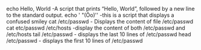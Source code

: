 echo Hello, World -A  script that prints “Hello, World”, followed by a new line to the standard output.
echo ' "(Ôo)'\' -this is a script that displays a confused smiley
cat /etc/passwd - Displays the content of file /etc/passwd
cat etc/passwd /etc/hosts -display the content of both /etc/passwd and /etc/hosts
tail /etc/passwd - displays the last 10 lines of /etc/passwd
head /etc/passwd - displays the first 10 lines of /etc/passwd
